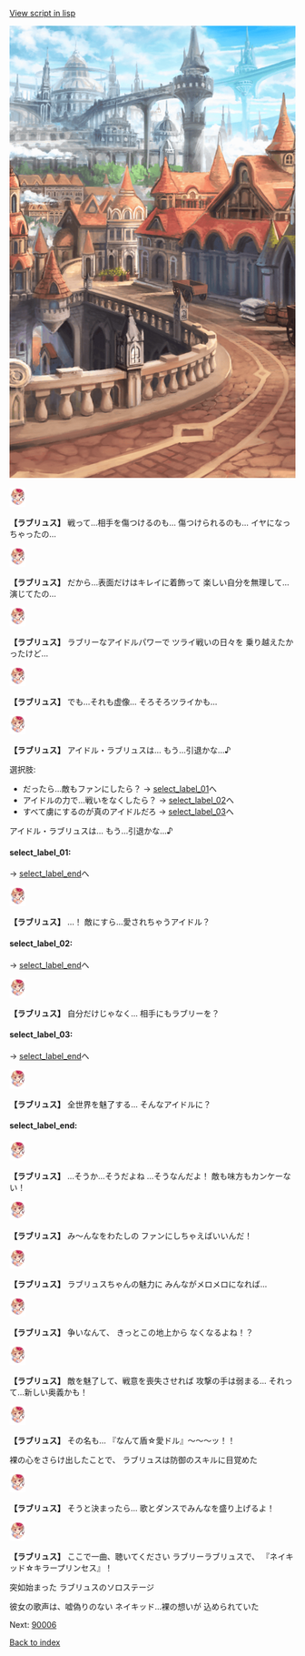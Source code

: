 [View script in lisp](../scripts/20034303.txt)

![town.png](../images/backgrounds/town.png)

<img src="../images/units/200341.png" alt="200341.png" height="34"/>

**【ラブリュス】**
戦って…相手を傷つけるのも…
傷つけられるのも…
イヤになっちゃったの…

<img src="../images/units/200341.png" alt="200341.png" height="34"/>

**【ラブリュス】**
だから…表面だけはキレイに着飾って
楽しい自分を無理して…
演じてたの…

<img src="../images/units/200341.png" alt="200341.png" height="34"/>

**【ラブリュス】**
ラブリーなアイドルパワーで
ツライ戦いの日々を
乗り越えたかったけど…

<img src="../images/units/200341.png" alt="200341.png" height="34"/>

**【ラブリュス】**
でも…それも虚像…
そろそろツライかも…

<img src="../images/units/200341.png" alt="200341.png" height="34"/>

**【ラブリュス】**
アイドル・ラブリュスは…
もう…引退かな…♪

選択肢:
- だったら…敵もファンにしたら？ → [select_label_01](#select_label_01)へ
- アイドルの力で…戦いをなくしたら？ → [select_label_02](#select_label_02)へ
- すべて虜にするのが真のアイドルだろ → [select_label_03](#select_label_03)へ

アイドル・ラブリュスは…
もう…引退かな…♪

#### select_label_01:
 → [select_label_end](#select_label_end)へ

<img src="../images/units/200341.png" alt="200341.png" height="34"/>

**【ラブリュス】**
…！
敵にすら…愛されちゃうアイドル？

#### select_label_02:
 → [select_label_end](#select_label_end)へ

<img src="../images/units/200341.png" alt="200341.png" height="34"/>

**【ラブリュス】**
自分だけじゃなく…
相手にもラブリーを？

#### select_label_03:
 → [select_label_end](#select_label_end)へ

<img src="../images/units/200341.png" alt="200341.png" height="34"/>

**【ラブリュス】**
全世界を魅了する…
そんなアイドルに？

#### select_label_end:

<img src="../images/units/200341.png" alt="200341.png" height="34"/>

**【ラブリュス】**
…そうか…そうだよね
…そうなんだよ！
敵も味方もカンケーない！

<img src="../images/units/200341.png" alt="200341.png" height="34"/>

**【ラブリュス】**
み〜んなをわたしの
ファンにしちゃえばいいんだ！

<img src="../images/units/200341.png" alt="200341.png" height="34"/>

**【ラブリュス】**
ラブリュスちゃんの魅力に
みんながメロメロになれば…

<img src="../images/units/200341.png" alt="200341.png" height="34"/>

**【ラブリュス】**
争いなんて、
きっとこの地上から
なくなるよね！？

<img src="../images/units/200341.png" alt="200341.png" height="34"/>

**【ラブリュス】**
敵を魅了して、戦意を喪失させれば
攻撃の手は弱まる…
それって…新しい奥義かも！

<img src="../images/units/200341.png" alt="200341.png" height="34"/>

**【ラブリュス】**
その名も…
『なんて盾☆愛ドル』〜〜〜ッ！！

裸の心をさらけ出したことで、
ラブリュスは防御のスキルに目覚めた

<img src="../images/units/200341.png" alt="200341.png" height="34"/>

**【ラブリュス】**
そうと決まったら…
歌とダンスでみんなを盛り上げるよ！

<img src="../images/units/200341.png" alt="200341.png" height="34"/>

**【ラブリュス】**
ここで一曲、聴いてください
ラブリーラブリュスで、
『ネイキッド☆キラープリンセス』！

突如始まった
ラブリュスのソロステージ

彼女の歌声は、嘘偽りのない
ネイキッド…裸の想いが
込められていた

Next: [90006](90006.md)

[Back to index](index.md)
